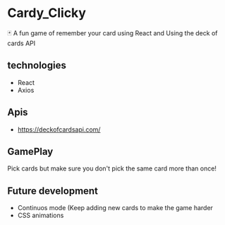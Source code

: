 # Cardy_Clicky
:black_joker: A fun game of remember your card using React and Using the deck of cards API

## technologies

- React
- Axios

## Apis

- https://deckofcardsapi.com/

## GamePlay

Pick cards but make sure you don't pick the same card more than once!

## Future development

- Continuos mode (Keep adding new cards to make the game harder
- CSS animations